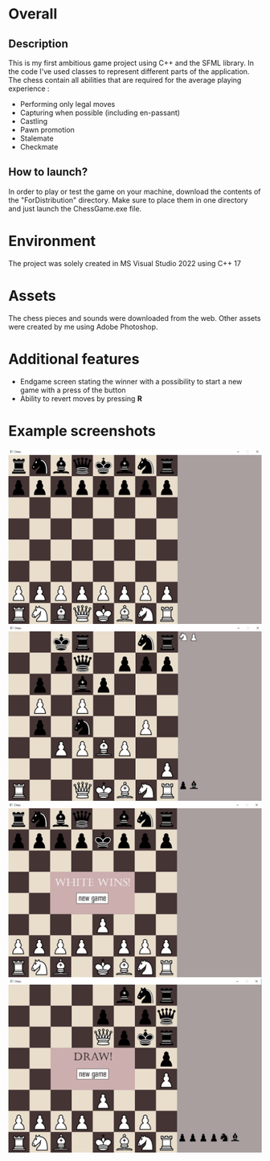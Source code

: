 ﻿# Overall
## Description
This is my first ambitious game project using C++ and the SFML library.
In the code I've used classes to represent different parts of the application.
The chess contain all abilities that are required for the average playing experience :
- Performing only legal moves
- Capturing when possible (including en-passant)
- Castling
- Pawn promotion
- Stalemate
- Checkmate
## How to launch?
In order to play or test the game on your machine, download the contents of the "ForDistribution" directory. Make sure to place them in one directory and just launch the ChessGame.exe file. 

# Environment
The project was solely created in MS Visual Studio 2022 using C++ 17

# Assets
The chess pieces and sounds were downloaded from the web.
Other assets were created by me using Adobe Photoshop.

# Additional features
- Endgame screen stating the winner with a possibility to start a new game with a press of the button
- Ability to revert moves by pressing **R**

# Example screenshots

![Example 4](ExampleScreenshots/example4.png)
![Example 1](ExampleScreenshots/example1.png)
![Example 2](ExampleScreenshots/example2.png)
![Example 3](ExampleScreenshots/example3.png)
